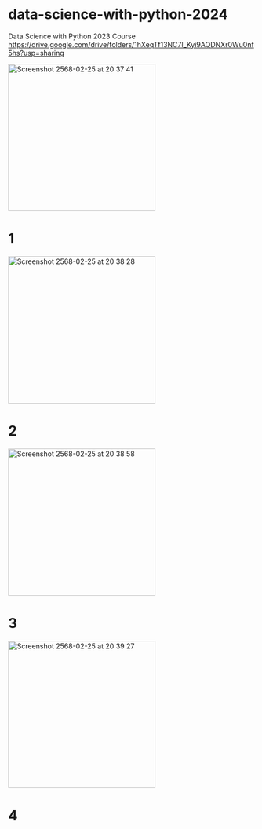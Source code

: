 # data-science-with-python-2024
Data Science with Python 2023 Course
https://drive.google.com/drive/folders/1hXeqTf13NC7l_Kyi9AQDNXr0Wu0nf5hs?usp=sharing

<img width="300" alt="Screenshot 2568-02-25 at 20 37 41" src="https://github.com/user-attachments/assets/5c24282c-3451-41fc-85cc-f255ec637267" />

# 1
<img width="300" alt="Screenshot 2568-02-25 at 20 38 28" src="https://github.com/user-attachments/assets/0a2c781b-b6f5-4f42-b9a1-26cdb518dde6" />

# 2
<img width="300" alt="Screenshot 2568-02-25 at 20 38 58" src="https://github.com/user-attachments/assets/bed25c49-0959-4f6c-ad6a-a8f6358d65e3" />

# 3

<img width="300" alt="Screenshot 2568-02-25 at 20 39 27" src="https://github.com/user-attachments/assets/ea329011-3339-4bbd-8c56-27449042fb15" />

# 4
